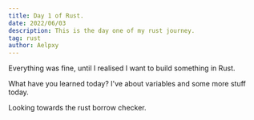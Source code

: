 ```yaml
---
title: Day 1 of Rust.
date: 2022/06/03
description: This is the day one of my rust journey.
tag: rust
author: Aelpxy
---
```


Everything was fine, until I realised I want to build something in Rust.

What have you learned today?
I've about variables and some more stuff today.

Looking towards the rust borrow checker.
